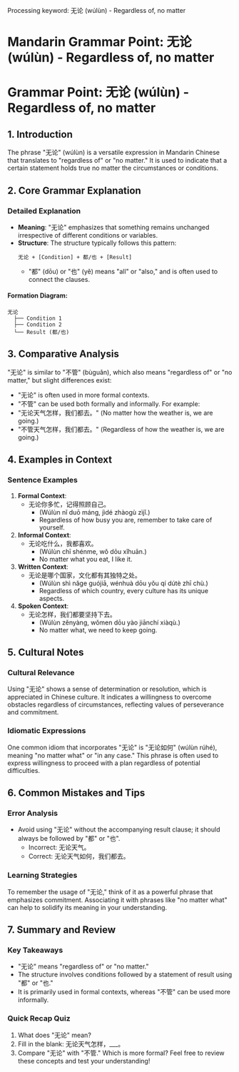 Processing keyword: 无论 (wúlùn) - Regardless of, no matter
# Mandarin Grammar Point: 无论 (wúlùn) - Regardless of, no matter
# Grammar Point: 无论 (wúlùn) - Regardless of, no matter
## 1. Introduction
The phrase "无论" (wúlùn) is a versatile expression in Mandarin Chinese that translates to "regardless of" or "no matter." It is used to indicate that a certain statement holds true no matter the circumstances or conditions.
## 2. Core Grammar Explanation
### Detailed Explanation
- **Meaning**: "无论" emphasizes that something remains unchanged irrespective of different conditions or variables. 
- **Structure**: The structure typically follows this pattern: 
  ``` 
  无论 + [Condition] + 都/也 + [Result]
  ```
  - "都" (dōu) or "也" (yě) means "all" or "also," and is often used to connect the clauses.
  
#### Formation Diagram:
```
无论
  ├── Condition 1
  ├── Condition 2
  └── Result (都/也)
```
## 3. Comparative Analysis
"无论" is similar to "不管" (bùguǎn), which also means "regardless of" or "no matter," but slight differences exist:
- "无论" is often used in more formal contexts.
- "不管" can be used both formally and informally.
For example:
- "无论天气怎样，我们都去。" (No matter how the weather is, we are going.)
- "不管天气怎样，我们都去。" (Regardless of how the weather is, we are going.)
## 4. Examples in Context
### Sentence Examples
1. **Formal Context**:
   - 无论你多忙，记得照顾自己。
     - (Wúlùn nǐ duō máng, jìdé zhàogù zìjǐ.)
     - Regardless of how busy you are, remember to take care of yourself.
2. **Informal Context**:
   - 无论吃什么，我都喜欢。
     - (Wúlùn chī shénme, wǒ dōu xǐhuān.)
     - No matter what you eat, I like it.
3. **Written Context**:
   - 无论是哪个国家，文化都有其独特之处。
     - (Wúlùn shì nǎge guójiā, wénhuà dōu yǒu qí dútè zhī chù.)
     - Regardless of which country, every culture has its unique aspects.
4. **Spoken Context**:
   - 无论怎样，我们都要坚持下去。
     - (Wúlùn zěnyàng, wǒmen dōu yào jiānchí xiàqù.)
     - No matter what, we need to keep going.
## 5. Cultural Notes
### Cultural Relevance
Using "无论" shows a sense of determination or resolution, which is appreciated in Chinese culture. It indicates a willingness to overcome obstacles regardless of circumstances, reflecting values of perseverance and commitment.
### Idiomatic Expressions
One common idiom that incorporates "无论" is "无论如何" (wúlùn rúhé), meaning "no matter what" or "in any case." This phrase is often used to express willingness to proceed with a plan regardless of potential difficulties.
## 6. Common Mistakes and Tips
### Error Analysis
- Avoid using "无论" without the accompanying result clause; it should always be followed by "都" or "也".
  - Incorrect: 无论天气。
  - Correct: 无论天气如何，我们都去。
### Learning Strategies
To remember the usage of "无论," think of it as a powerful phrase that emphasizes commitment. Associating it with phrases like "no matter what" can help to solidify its meaning in your understanding.
## 7. Summary and Review
### Key Takeaways
- "无论" means "regardless of" or "no matter."
- The structure involves conditions followed by a statement of result using "都" or "也."
- It is primarily used in formal contexts, whereas "不管" can be used more informally.
  
### Quick Recap Quiz
1. What does "无论" mean?
2. Fill in the blank: 无论天气怎样，___。
3. Compare "无论" with "不管." Which is more formal?
Feel free to review these concepts and test your understanding!
